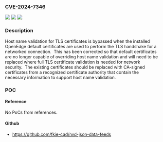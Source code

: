 ### [CVE-2024-7346](https://cve.mitre.org/cgi-bin/cvename.cgi?name=CVE-2024-7346)
![](https://img.shields.io/static/v1?label=Product&message=OpenEdge&color=blue)
![](https://img.shields.io/static/v1?label=Version&message=n%2Fa&color=blue)
![](https://img.shields.io/static/v1?label=Vulnerability&message=CWE-297%3A%20Improper%20Validation%20of%20Certificate%20with%20Host%20Mismatch&color=brighgreen)

### Description

Host name validation for TLS certificates is bypassed when the installed OpenEdge default certificates are used to perform the TLS handshake for a networked connection.  This has been corrected so that default certificates are no longer capable of overriding host name validation and will need to be replaced where full TLS certificate validation is needed for network security.  The existing certificates should be replaced with CA-signed certificates from a recognized certificate authority that contain the necessary information to support host name validation.

### POC

#### Reference
No PoCs from references.

#### Github
- https://github.com/fkie-cad/nvd-json-data-feeds

